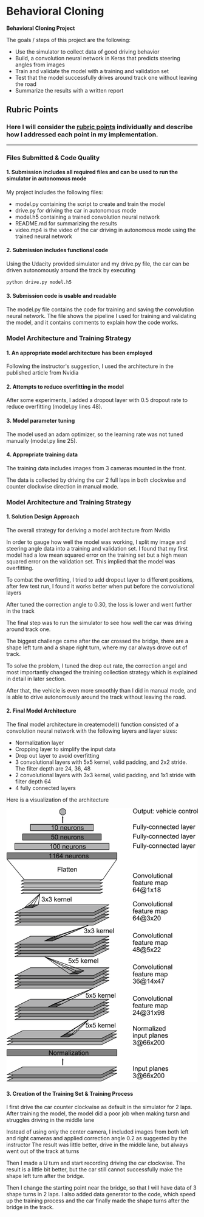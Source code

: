 # **Behavioral Cloning** 



**Behavioral Cloning Project**

The goals / steps of this project are the following:
* Use the simulator to collect data of good driving behavior
* Build, a convolution neural network in Keras that predicts steering angles from images
* Train and validate the model with a training and validation set
* Test that the model successfully drives around track one without leaving the road
* Summarize the results with a written report

## Rubric Points
### Here I will consider the [rubric points](https://review.udacity.com/#!/rubrics/432/view) individually and describe how I addressed each point in my implementation.  

---
### Files Submitted & Code Quality

#### 1. Submission includes all required files and can be used to run the simulator in autonomous mode

My project includes the following files:
* model.py containing the script to create and train the model
* drive.py for driving the car in autonomous mode
* model.h5 containing a trained convolution neural network 
* README.md for summarizing the results
* video.mp4 is the video of the car driving in autonomous mode using the trained neural network

#### 2. Submission includes functional code
Using the Udacity provided simulator and my drive.py file, the car can be driven autonomously around the track by executing 
```sh
python drive.py model.h5
```

#### 3. Submission code is usable and readable

The model.py file contains the code for training and saving the convolution neural network. The file shows the pipeline I used for training and validating the model, and it contains comments to explain how the code works.

### Model Architecture and Training Strategy

#### 1. An appropriate model architecture has been employed

Following the instructor's suggestion, I used the architecture in the published article from Nvidia  

#### 2. Attempts to reduce overfitting in the model

After some experiments, I added a dropout layer with 0.5 dropout rate to reduce overfitting (model.py lines 48). 


#### 3. Model parameter tuning

The model used an adam optimizer, so the learning rate was not tuned manually (model.py line 25).

#### 4. Appropriate training data

The training data includes images from 3 cameras mounted in the front. 

The data is collected by driving the car 2 full laps in both clockwise and counter clockwise direction in manual mode.

### Model Architecture and Training Strategy

#### 1. Solution Design Approach

The overall strategy for deriving a model architecture from Nvidia

In order to gauge how well the model was working, I split my image and steering angle data into a training and validation set. I found that my first model had a low mean squared error on the training set but a high mean squared error on the validation set. This implied that the model was overfitting. 

To combat the overfitting, I tried to add dropout layer to different positions, after few test run, I found it works better when put before the convolutional layers

After tuned the correction angle to 0.30, the loss is lower and went further in the track

The final step was to run the simulator to see how well the car was driving around track one. 

The biggest challenge came after the car crossed the bridge, there are a shape left turn and a shape right turn, where my car always drove out of track.
 
To solve the problem, I tuned the drop out rate, the correction angel and most importantly changed the training collection strategy which is explained in detail in later section.

After that, the vehicle is even more smoothly than I did in manual mode, and is able to drive autonomously around the track without leaving the road. 

#### 2. Final Model Architecture

The final model architecture in createmodel() function consisted of a convolution neural network with the following layers and layer sizes:

* Normalization layer
* Cropping layer to simplify the input data
* Drop out layer to avoid overfitting
* 3 convolutional layers with 5x5 kernel, valid padding, and 2x2 stride. The filter depth are 24, 36, 48
* 2 convolutional layers with 3x3 kernel, valid padding, and 1x1 stride with filter depth 64
* 4 fully connected layers

Here is a visualization of the architecture 

![cnn](./images/cnn-architecture.png)

#### 3. Creation of the Training Set & Training Process

I first drive the car counter clockwise as default in the simulator for 2 laps. 
After training the model, the model did a poor job when making tursn and struggles driving in the middle lane

Instead of using only the center camera, I included images from both left and right cameras and applied correction angle 0.2 as suggested by the instructor
The result was little better, drive in the middle lane, but always went out of the track at turns

Then I made a U turn and start recording driving the car clockwise. 
The result is a little bit better, but the car still cannot successfully make the shape left turn after the bridge.

Then I change the starting point near the bridge, so that I will have data of 3 shape turns in 2 laps.
I also added data generator to the code, which speed up the training process and the car finally made the shape turns after the bridge in the track.
